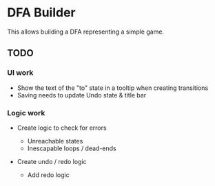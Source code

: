 
DFA Builder
===========

This allows building a DFA representing a simple game.


## TODO

### UI work

+ Show the text of the "to" state in a tooltip when creating
  transitions 
+ Saving needs to update Undo state & title bar

### Logic work

+ Create logic to check for errors
  + Unreachable states
  + Inescapable loops / dead-ends 
  
+ Create undo / redo logic
  + Add redo logic
  
